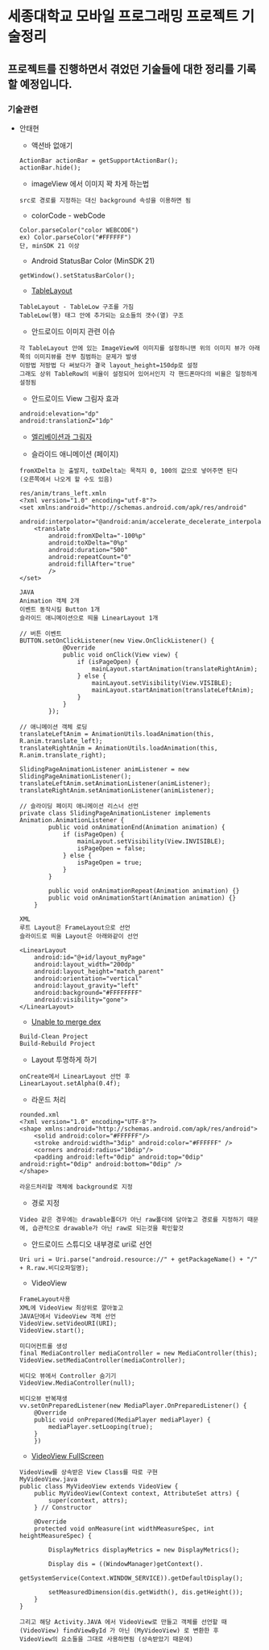 세종대학교 모바일 프로그래밍 프로젝트 기술정리
==============================================

프로젝트를 진행하면서 겪었던 기술들에 대한 정리를 기록할 예정입니다.
--------------------------------------------------------------------

### 기술관련

*	안태현
	*	액션바 없애기
	```
	ActionBar actionBar = getSupportActionBar();
	actionBar.hide();
	```

	-	imageView 에서 이미지 꽉 차게 하는법
	```
	src로 경로를 지정하는 대신 background 속성을 이용하면 됨
	```

	-	colorCode - webCode
	```
	Color.parseColor("color WEBCODE")
	ex) Color.parseColor("#FFFFFF")
	단, minSDK 21 이상
	```

	- Android StatusBar Color (MinSDK 21)
	```
	getWindow().setStatusBarColor();
	```

	-	[TableLayout](http://recipes4dev.tistory.com/138)
	```
	TableLayout - TableLow 구조를 가짐
	TableLow(행) 태그 안에 추가되는 요소들의 갯수(열) 구조
	```

	-	안드로이드 이미지 관련 이슈
	```
	각 TableLayout 안에 있는 ImageView에 이미지를 설정하니맨 위의 이미지 뷰가 아래쪽의 이미지뷰를 전부 침범하는 문제가 발생
	이방법 저방법 다 써보다가 결국 layout_height=150dp로 설정
	그래도 상위 TableRow의 비율이 설정되어 있어서인지 각 핸드폰마다의 비율은 일정하게 설정됨
	```

	-	안드로이드 View 그림자 효과
	```
	android:elevation="dp"
	android:translationZ="1dp"
	```

	-	[엘리베이션과 그림자](http://davidhyk.github.io/google-design-ko/what-is-material/elevation-shadows.html#)

	-	슬라이드 애니메이션 (페이지)

	```
	fromXDelta 는 출발지, toXDelta는 목적지 0, 100의 값으로 넣어주면 된다
	(오른쪽에서 나오게 할 수도 있음)

	res/anim/trans_left.xmln
	<?xml version="1.0" encoding="utf-8"?>
	<set xmlns:android="http://schemas.android.com/apk/res/android"
	    android:interpolator="@android:anim/accelerate_decelerate_interpolator">
	    <translate
	        android:fromXDelta="-100%p"
	        android:toXDelta="0%p"
	        android:duration="500"
	        android:repeatCount="0"
	        android:fillAfter="true"
	        />
	</set>

	JAVA  
	Animation 객체 2개  
	이벤트 동작시킬 Button 1개  
	슬라이드 애니메이션으로 띄울 LinearLayout 1개

	// 버튼 이벤트
	BUTTON.setOnClickListener(new View.OnClickListener() {
	            @Override
	            public void onClick(View view) {
	                if (isPageOpen) {
	                    mainLayout.startAnimation(translateRightAnim);
	                } else {
	                    mainLayout.setVisibility(View.VISIBLE);
	                    mainLayout.startAnimation(translateLeftAnim);
	                }
	            }
	        });

	// 애니메이션 객체 로딩
	translateLeftAnim = AnimationUtils.loadAnimation(this, R.anim.translate_left);
	translateRightAnim = AnimationUtils.loadAnimation(this, R.anim.translate_right);

	SlidingPageAnimationListener animListener = new SlidingPageAnimationListener();
	translateLeftAnim.setAnimationListener(animListener);
	translateRightAnim.setAnimationListener(animListener);

	// 슬라이딩 페이지 애니메이션 리스너 선언
	private class SlidingPageAnimationListener implements Animation.AnimationListener {
	        public void onAnimationEnd(Animation animation) {
	            if (isPageOpen) {
	                mainLayout.setVisibility(View.INVISIBLE);
	                isPageOpen = false;
	            } else {
	                isPageOpen = true;
	            }
	        }

	        public void onAnimationRepeat(Animation animation) {}
	        public void onAnimationStart(Animation animation) {}
	    }

	XML  
	루트 Layout은 FrameLayout으로 선언  
	슬라이드로 띄울 Layout은 아래와같이 선언

	<LinearLayout
	    android:id="@+id/layout_myPage"
	    android:layout_width="200dp"
	    android:layout_height="match_parent"
	    android:orientation="vertical"
	    android:layout_gravity="left"
	    android:background="#FFFFFFFF"
	    android:visibility="gone">
	</LinearLayout>
	```
	* [Unable to merge dex](https://stackoverflow.com/questions/46053902/dex-error-on-android-studio-3-0-beta4)
	```
	Build-Clean Project
	Build-Rebuild Project
	```

	* Layout 투명하게 하기
	```
	onCreate에서 LinearLayout 선언 후
	LinearLayout.setAlpha(0.4f);
	```

	* 라운드 처리
	```
	rounded.xml
	<?xml version="1.0" encoding="UTF-8"?>
	<shape xmlns:android="http://schemas.android.com/apk/res/android">
	    <solid android:color="#FFFFFF"/>
	    <stroke android:width="3dip" android:color="#FFFFFF" />
	    <corners android:radius="10dip"/>
	    <padding android:left="0dip" android:top="0dip" android:right="0dip" android:bottom="0dip" />
	</shape>

	라운드처리할 객체에 background로 지정
	```

	 * 경로 지정
	 ```
	 Video 같은 경우에는 drawable폴더가 아닌 raw폴더에 담아놓고 경로를 지정하기 때문에, 습관적으로 drawable가 아닌 raw로 되는것을 확인할것
	 ```

	 * 안드로이드 스튜디오 내부경로 uri로 선언
	```
	Uri uri = Uri.parse("android.resource://" + getPackageName() + "/" + R.raw.비디오파일명);
	```

	 * VideoView
	```
	FrameLayout사용
	XML에 VideoView 최상위로 깔아놓고
	JAVA단에서 VideoView 객체 선언
	VideoView.setVideoURI(URI);
	VideoView.start();

	미디어컨트롤 생성
	final MediaController mediaController = new MediaController(this);
	VideoView.setMediaController(mediaController);

	비디오 뷰에서 Controller 숨기기
	VideoView.MediaController(null);

	비디오뷰 반복재생
	vv.setOnPreparedListener(new MediaPlayer.OnPreparedListener() {
		@Override
		public void onPrepared(MediaPlayer mediaPlayer) {
			mediaPlayer.setLooping(true);
		}
		})
	```

	* [VideoView FullScreen](http://javaexpert.tistory.com/365)
	```
	VideoView를 상속받은 View Class를 따로 구현
	MyVideoView.java
	public class MyVideoView extends VideoView {
		public MyVideoView(Context context, AttributeSet attrs) {
		    super(context, attrs);
		} // Constructor

		@Override
		protected void onMeasure(int widthMeasureSpec, int heightMeasureSpec) {

		    DisplayMetrics displayMetrics = new DisplayMetrics();

		    Display dis = ((WindowManager)getContext().
				    getSystemService(Context.WINDOW_SERVICE)).getDefaultDisplay();

		    setMeasuredDimension(dis.getWidth(), dis.getHeight());
		}		
	}

	그리고 해당 Activity.JAVA 에서 VideoView로 만들고 객체를 선언할 때 (VideoView) findViewById 가 아닌 (MyVideoView) 로 변환한 후
	VideoView의 요소들을 그대로 사용하면됨 (상속받았기 때문에)

	```
